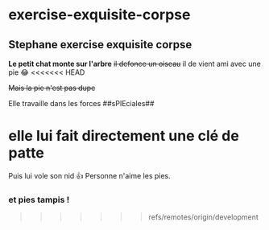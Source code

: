 # exercise-exquisite-corpse
## Stephane exercise exquisite corpse
**Le petit chat monte sur l'arbre**
~~il defonce un oiseau~~
il de vient ami avec une pie :joy:
<<<<<<< HEAD

~~Mais la pie n'est pas dupe~~

Elle travaille dans les forces ##sPIEciales##

elle lui fait directement une clé de patte
=======
Puis lui vole son nid :+1: 
Personne n'aime les pies. 
### et pies tampis ! 
>>>>>>> refs/remotes/origin/development
